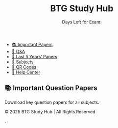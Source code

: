 <!DOCTYPE html>
<html lang="en">
<head>
  <meta charset="UTF-8">
  <meta name="viewport" content="width=device-width, initial-scale=1.0">
  <title>BTG Study Hub</title>
  <link rel="stylesheet" href="styles.css">
</head>
<body>
  <header>
    <div class="header-content">
      <h1>BTG Study Hub</h1>
      <p id="days-counter">Days Left for Exam: </p>
    </div>
  </header>

  <nav>
    <ul>
      <li><a href="#important-papers">📚 Important Papers</a></li>
      <li><a href="#qna">📝 Q&A</a></li>
      <li><a href="#last-5-years">📖 Last 5 Years’ Papers</a></li>
      <li><a href="#subjects">📘 Subjects</a></li>
      <li><a href="#qr-codes">🔗 QR Codes</a></li>
      <li><a href="#help-center">🤝 Help Center</a></li>
    </ul>
  </nav>

  <main>
    <section id="important-papers">
      <h2>📚 Important Question Papers</h2>
      <p>Download key question papers for all subjects.</p>
    </section>

    
    
  </main>

  <footer>
    <p>© 2025 BTG Study Hub | All Rights Reserved</p>
  </footer>

  
.
